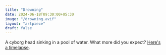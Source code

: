```yaml
---
title: "Drowning"
date: 2024-06-18T09:30:00+05:30
image: "/drowning.avif"
layout: "artpiece"
draft: false
---
```


A cyborg head sinking in a pool of water. What more did you expect? [Here's a timelapse](https://www.youtube.com/watch?v=lVbPXxq0xzg).
